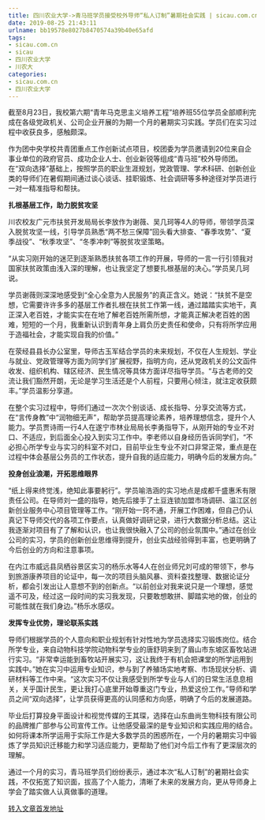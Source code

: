 ```yaml
---
title: 四川农业大学->青马班学员接受校外导师“私人订制”暑期社会实践 | sicau.com.cn
date: 2019-08-25 21:43:11
urlname: bb19578e8027b8470574a39b40e65afd
tags: 
- sicau.com.cn
- sicau
- 四川农业大学
- 川农大
categories:
- sicau.com.cn
- 四川农业大学
---
```



截至8月23日，我校第六期“青年马克思主义培养工程”培养班55位学员全部顺利完成在各级党政机关、公司企业开展的为期一个月的暑期实习实践。学员们在实习过程中收获良多，感触颇深。

作为团中央学校共青团重点工作创新试点项目，校团委为学员邀请到20位来自企事业单位的政府官员、成功企业人士、创业新锐等组成“青马班”校外导师团。在“双向选择”基础上，按照学员的职业生涯规划，党政管理、学术科研、创新创业类的导师们在暑假期间通过谈心谈话、挂职锻炼、社会调研等多种途径对学员进行一对一精准指导和帮扶。

**扎根基层工作，助力脱贫攻坚**

川农校友广元市扶贫开发局局长李放作为谢薇、吴几珂等4人的导师，带领学员深入脱贫攻坚一线，引导学员熟悉“两不愁三保障”回头看大排查、“春季攻势”、“夏季战役”、“秋季攻坚”、“冬季冲刺”等脱贫攻坚策略。

“从实习刚开始的迷茫到逐渐熟悉扶贫各项工作的开展，导师的一言一行引领我对国家扶贫政策由浅入深的理解，也让我坚定了想要扎根基层的决心。”学员吴几珂说。

学员谢薇则深深地感受到“全心全意为人民服务”的真正含义。她说：“扶贫不是空想，它需要许许多多的基层工作者扎根在扶贫工作第一线，通过踏踏实实地干，真正深入老百姓，才能实实在在地了解老百姓所需所想，才能真正解决老百姓的困难，短短的一个月，我重新认识到青年身上肩负历史责任和使命，只有将所学应用于造福社会，才能实现自我的价值。”

在荥经县县长办公室里，导师古玉军结合学员的未来规划，不仅在人生规划、学业与就业、党政管理等方面为同学们扩展视野，指明方向，还从党政机关的公文函件收发、组织机构、辖区经济、民生情况等具体方面详尽指导学员。“与古老师的交流让我们豁然开朗，无论是学习生活还是个人前程，只要用心倾注，就注定收获颇丰。”学员温影分享道。

在整个实习过程中，导师们通过一次次个别谈话、成长指导、分享交流等方式，在“言传身教”中“润物细无声”，帮助学员提高理论素养，培养理想信念，提升个人能力。学员贾诗雨一行4人在遂宁市林业局局长李勇指导下，从刚开始的专业不对口、不适应，到后面全心投入到实习工作中。李老师以自身经历告诉同学们，“不必担心所学专业与实习的科室不对口，目前毕业生专业不对口非常正常，重点是在过程中体会基层公务员的工作状态，提升自我的适应能力，明确今后的发展方向。”

**投身创业浪潮，开拓思维眼界**

“纸上得来终觉浅，绝知此事要躬行”。学员喻浩涵的实习地点是成都千盛惠禾有限责任公司。在导师刘一盛的指导，她先后接手了土豆连锁加盟市场调研、温江区创新创业服务中心项目管理等工作。“刚开始一窍不通，开展工作困难，但自己仍认真记下导师交代的各项工作要点，认真做好调研记录，进行大数据分析总结。这让我逐渐对项目有了了解和认识，也让我很快融入了公司的创业氛围中。”通过在创业公司的实习，学员的创新创业思维得到提升，创业实战经验得到丰富，也更明确了今后创业的方向和注意事项。

在内江市威远县凤栖谷景区实习的杨乐水等4人在创业师兄刘可成的带领下，参与到旅游康养项目的论证中，每一次的项目头脑风暴、资料查找整理、数据论证分析，都会引发出让人意想不到的创新点。“以前创业对我来说只是一个理想，感觉遥不可及，经过这一段时间的实习我发现，只要敢想敢拼、脚踏实地的做，创业的可能性就在我们身边。”杨乐水感叹。

**发挥专业优势，理论联系实践**

导师们根据学员的个人意向和职业规划有针对性地为学员选择实习锻炼岗位。结合所学专业，来自动物科技学院动物科学专业的唐舒玥来到了眉山市东坡区畜牧站进行实习。“非常幸运能到畜牧站开展实习，这让我终于有机会把课堂的所学运用到实践中。”她在实习中运用专业知识，参与到了养殖场实地考察、市场现状分析、调研材料等工作中来。“这次实习不仅让我感受到所学专业与人们的日常生活息息相关，关乎国计民生，更让我打心底里开始尊重这门专业，热爱这份工作。”导师和学员之间“双向选择”，让学员获得更高的认同感和方向感，明确了今后的发展道路。

毕业后打算投身平面设计和视觉传媒的王其琛，选择在山东曲尚生物科技有限公司的品牌推广部参与公司宣传工作。让他感受最深的是专业知识和实践应用的结合。如何将课本所学运用于实际工作是大多数学员的困惑所在，一个月的暑期实习中锻炼了学员知识迁移能力和学习适应能力，更帮助了他们对今后工作有了更深层次的理解。

通过一个月的实习，青马班学员们纷纷表示，通过本次“私人订制”的暑期社会实践，不仅拓宽了知识面，拔高了个人能力，清晰了未来的发展方向，更从导师身上学会了踏实做人认真做事的道理。





[转入文章首发地址](https://news.sicau.edu.cn/info/1135/52906.htm)